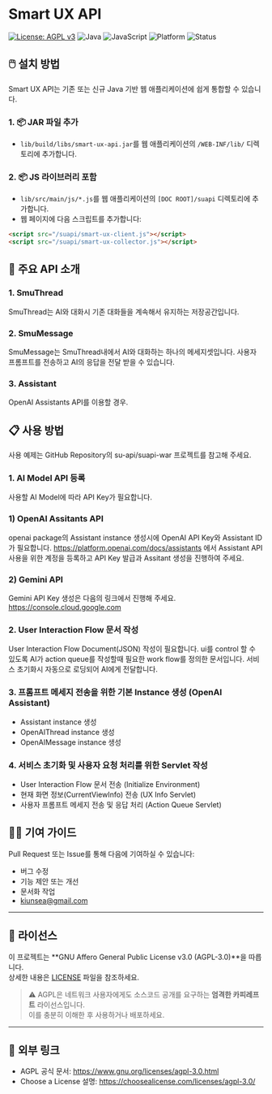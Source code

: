 # Smart UX API

[![License: AGPL v3](https://img.shields.io/badge/License-AGPL%20v3-blue.svg)](https://www.gnu.org/licenses/agpl-3.0.html)
![Java](https://img.shields.io/badge/language-Java-orange)
![JavaScript](https://img.shields.io/badge/language-JavaScript-yellow)
![Platform](https://img.shields.io/badge/platform-Web-blue)
![Status](https://img.shields.io/badge/status-Active-brightgreen)

## 🖱️ 설치 방법

Smart UX API는 기존 또는 신규 Java 기반 웹 애플리케이션에 쉽게 통합할 수 있습니다.

### 1. 📦 JAR 파일 추가

- `lib/build/libs/smart-ux-api.jar`를 웹 애플리케이션의 `/WEB-INF/lib/` 디렉토리에 추가합니다.

### 2. 📦 JS 라이브러리 포함

- `lib/src/main/js/*.js`를 웹 애플리케이션의 `[DOC ROOT]/suapi` 디렉토리에 추가합니다.
- 웹 페이지에 다음 스크립트를 추가합니다:

```html
<script src="/suapi/smart-ux-client.js"></script>
<script src="/suapi/smart-ux-collector.js"></script>
```

## 🧊 주요 API 소개

### 1. SmuThread
SmuThread는 AI와 대화시 기존 대화들을 계속해서 유지하는 저장공간입니다.

### 2. SmuMessage
SmuMessage는 SmuThread내에서 AI와 대화하는 하나의 메세지셋입니다.
사용자 프롬프트를 전송하고 AI의 응답을 전달 받을 수 있습니다.

### 3. Assistant
OpenAI Assistants API를 이용할 경우.

## 📋 사용 방법
사용 예제는 GitHub Repository의 su-api/suapi-war 프로젝트를 참고해 주세요.

### 1. AI Model API 등록
사용할 AI Model에 따라 API Key가 필요합니다.
### 1) OpenAI Assitants API
openai package의 Assistant instance 생성시에 OpenAI API Key와 Assistant ID가 필요합니다.
https://platform.openai.com/docs/assistants 에서 Assistant API 사용을 위한 계정을 등록하고 
API Key 발급과 Assitant 생성을 진행하여 주세요.

### 2) Gemini API
Gemini API Key 생성은 다음의 링크에서 진행해 주세요.
https://console.cloud.google.com

### 2. User Interaction Flow 문서 작성
User Interaction Flow Document(JSON) 작성이 필요합니다.
ui를 control 할 수 있도록 AI가 action queue를 작성할때 필요한 work flow를 정의한 문서입니다.
서비스 초기화시 자동으로 로딩되어 AI에게 전달합니다.

### 3. 프롬프트 메세지 전송을 위한 기본 Instance 생성 (OpenAI Assistant)
- Assistant instance 생성
- OpenAIThread instance 생성
- OpenAIMessage instance 생성

### 4. 서비스 초기화 및 사용자 요청 처리를 위한 Servlet 작성
- User Interaction Flow 문서 전송 (Initialize Environment)
- 현재 화면 정보(CurrentViewInfo) 전송 (UX Info Servlet)
- 사용자 프롬프트 메세지 전송 및 응답 처리 (Action Queue Servlet)

## 🧑‍💻 기여 가이드

Pull Request 또는 Issue를 통해 다음에 기여하실 수 있습니다:

- 버그 수정
- 기능 제안 또는 개선
- 문서화 작업
- kiunsea@gmail.com

---

## 📄 라이선스

이 프로젝트는 **GNU Affero General Public License v3.0 (AGPL-3.0)**을 따릅니다.  
상세한 내용은 [LICENSE](./LICENSE) 파일을 참조하세요.

> ⚠️ AGPL은 네트워크 사용자에게도 소스코드 공개를 요구하는 **엄격한 카피레프트** 라이선스입니다.  
> 이를 충분히 이해한 후 사용하거나 배포하세요.

---

## 🔗 외부 링크

- AGPL 공식 문서: https://www.gnu.org/licenses/agpl-3.0.html
- Choose a License 설명: https://choosealicense.com/licenses/agpl-3.0/
